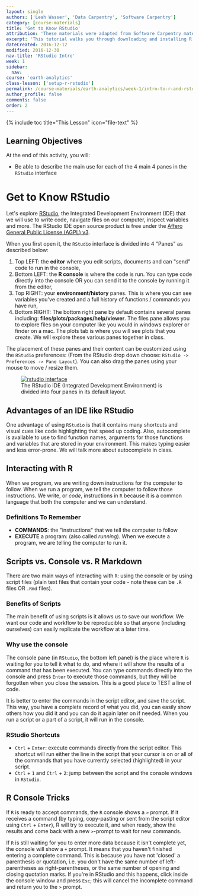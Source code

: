 ```yaml
---
layout: single
authors: ['Leah Wasser', 'Data Carpentry', 'Software Carpentry']
category: [course-materials]
title: 'Get to Know RStudio'
attribution: 'These materials were adapted from Software Carpentry materials by Earth Lab.'
excerpt: 'This tutorial walks you through downloading and installing R and RStudio on your computer.'
dateCreated: 2016-12-12
modified: 2016-12-30
nav-title: 'RStudio Intro'
week: 1
sidebar:
  nav:
course: 'earth-analytics'
class-lesson: ['setup-r-rstudio']
permalink: /course-materials/earth-analytics/week-1/intro-to-r-and-rstudio/
author_profile: false
comments: false
order: 2
---
```


{% include toc title="This Lesson" icon="file-text" %}


<div class='notice--success' markdown="1">

## <i class="fa fa-graduation-cap" aria-hidden="true"></i> Learning Objectives
At the end of this activity, you will:

* Be able to describe the main use for each of the 4 main 4 panes in the `RStudio` interface

</div>

# Get to Know RStudio

Let's explore [RStudio](https://www.rstudio.com/), the Integrated Development
Environment (IDE) that we will use to write code, navigate files on our computer,
inspect variables and more. The RStudio IDE open source product is free under the [Affero General Public License (AGPL) v3](https://www.gnu.org/licenses/agpl-3.0.en.html).

When you first open it, the `RStudio` interface is divided into 4 "Panes" as
described below:

1. Top LEFT: the **editor** where you edit scripts, documents and can "send" code to run in the console,
2. Bottom LEFT: the **R console** is where the code is run. You can type code directly into the console OR you can send it to the console by running it from the editor,
3. Top RIGHT: your **environment/history** panes. This is where you can see variables you've created and a full history of functions / commands you have run,
4. Bottom RIGHT: The bottom right pane by default contains several panes including:
**files/plots/packages/help/viewer**. The files pane allows you to explore files on your computer like you would in windows explorer or finder on a mac. The plots tab is where you will see plots that you create. We will explore these various panes together in class.

The placement of these panes and their content can be customized using the `RStudio`
preferences: (From the RStudio drop down choose: `RStudio -> Preferences -> Pane Layout`).
You can also drag the panes using your mouse to move / resize them.

<figure>
	<a href="{{ site.baseurl }}/images/course-materials/earth-analytics/week-2/get-to-know-r/rstudio-interface.png">
	<img src="{{ site.baseurl }}/images/course-materials/earth-analytics/week-2/get-to-know-r/rstudio-interface.png" alt="rstudio interface">
	</a>
	<figcaption>The RStudio IDE (Integrated Development Environment) is divided into
  four panes in its default layout.
	</figcaption>
</figure>

## Advantages of an IDE like RStudio
One advantage of
using `RStudio` is that it contains many shortcuts and visual cues like code
highlighting that speed up coding. Also, autocomplete is available to use to find
function names, arguments for those functions and variables that are stored
in your environment. This makes typing easier and less error-prone. We will talk
more about autocomplete in class.

## Interacting with R

When we program, we are writing down instructions for the computer to
follow. When we run a program, we tell the computer to follow those instructions.
We write, or *code*, instructions in `R` because it is a common language that
both the computer and we can understand.

### Definitions To Remember

* **COMMANDS**: the "instructions" that we tell the computer to follow
* **EXECUTE** a program: (also called *running*). When we execute a program, we
are telling the computer to run it.

## Scripts vs. Console vs. R Markdown

There are two main ways of interacting with `R`: using the console or by using
script files (plain text files that contain your code - note these can be `.R` files
OR `.Rmd` files).

### Benefits of Scripts
The main benefit of using scripts is it allows us to save our workflow. We want
our code and workflow to be reproducible so that anyone (including ourselves)
can easily replicate the workflow at a later time.

### Why use the console
The console pane (in `RStudio`, the bottom left panel) is the place where `R` is
waiting for you to tell it what to do, and where it will show the results of a
command that has been executed. You can type commands directly into the console
and press `Enter` to execute those commands, but they will be forgotten when you
close the session. This is a good place to TEST a line of code.

It is better to enter the commands in the script editor, and
save the script. This way, you have a complete record of what you did, you can
easily show others how you did it and you can do it again later on if needed.
When you run a script or a part of a script, it will run in the console.

### RStudio Shortcuts

* <kbd>`Ctrl`</kbd> + <kbd>`Enter`</kbd>: execute commands directly from the script editor. This shortcut will run either the line in the script that your cursor
is on or all of the commands that you have currently selected (highlighted) in
your script.
* <kbd>`Ctrl`</kbd> + <kbd>`1`</kbd> and <kbd>`Ctrl`</kbd> +
<kbd>`2`</kbd>: jump between the script and the console windows in `RStudio`.

## R Console Tricks

If `R` is ready to accept commands, the `R` console shows a `>` prompt. If it
receives a command (by typing, copy-pasting or sent from the script editor using
<kbd>`Ctrl`</kbd> + <kbd>`Enter`</kbd>), R will try to execute it, and when
ready, show the results and come back with a new `>`-prompt to wait for new
commands.

If `R` is still waiting for you to enter more data because it isn't complete yet,
the console will show a `+` prompt. It means that you haven't finished entering
a complete command. This is because you have not 'closed' a parenthesis or
quotation, i.e. you don't have the same number of left-parentheses as
right-parentheses, or the same number of opening and closing quotation marks. If
you're in RStudio and this happens, click inside the console window and press
`Esc`; this will cancel the incomplete command and return you to the `>` prompt.
